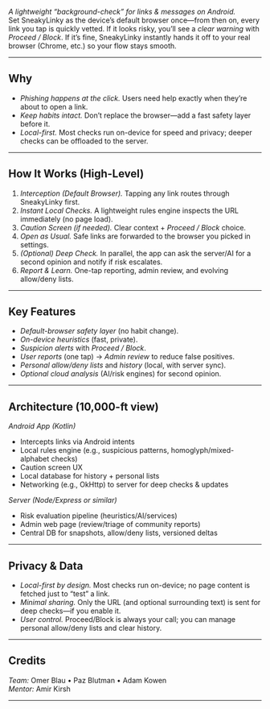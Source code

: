 *A lightweight “background-check” for links & messages on Android.*  
Set SneakyLinky as the device’s default browser once—from then on, every link you tap is quickly vetted. If it looks risky, you’ll see a *clear warning* with *Proceed / Block*. If it’s fine, SneakyLinky instantly hands it off to your real browser (Chrome, etc.) so your flow stays smooth.

---

## Why
- *Phishing happens at the click.* Users need help exactly when they’re about to open a link.
- *Keep habits intact.* Don’t replace the browser—add a fast safety layer before it.
- *Local-first.* Most checks run on-device for speed and privacy; deeper checks can be offloaded to the server.

---

## How It Works (High-Level)

1. *Interception (Default Browser).* Tapping any link routes through SneakyLinky first.
2. *Instant Local Checks.* A lightweight rules engine inspects the URL immediately (no page load).
3. *Caution Screen (if needed).* Clear context + *Proceed / Block* choice.
4. *Open as Usual.* Safe links are forwarded to the browser you picked in settings.
5. *(Optional) Deep Check.* In parallel, the app can ask the server/AI for a second opinion and notify if risk escalates.
6. *Report & Learn.* One-tap reporting, admin review, and evolving allow/deny lists.


---

## Key Features
- *Default-browser safety layer* (no habit change).
- *On-device heuristics* (fast, private).
- *Suspicion alerts* with *Proceed / Block*.
- *User reports* (one tap) → *Admin review* to reduce false positives.
- *Personal allow/deny lists* and *history* (local, with server sync).
- *Optional cloud analysis* (AI/risk engines) for second opinion.

---

## Architecture (10,000-ft view)

*Android App (Kotlin)*
- Intercepts links via Android intents
- Local rules engine (e.g., suspicious patterns, homoglyph/mixed-alphabet checks)
- Caution screen UX
- Local database for history + personal lists
- Networking (e.g., OkHttp) to server for deep checks & updates

*Server (Node/Express or similar)*
- Risk evaluation pipeline (heuristics/AI/services)
- Admin web page (review/triage of community reports)
- Central DB for snapshots, allow/deny lists, versioned deltas


---

## Privacy & Data
- *Local-first by design.* Most checks run on-device; no page content is fetched just to “test” a link.
- *Minimal sharing.* Only the URL (and optional surrounding text) is sent for deep checks—if you enable it.
- *User control.* Proceed/Block is always your call; you can manage personal allow/deny lists and clear history.

---

## Credits
*Team:* Omer Blau • Paz Blutman • Adam Kowen  
*Mentor:* Amir Kirsh

---
